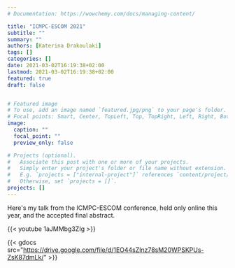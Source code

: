 ```yaml
---
# Documentation: https://wowchemy.com/docs/managing-content/

title: "ICMPC-ESCOM 2021"
subtitle: ""
summary: ""
authors: [Katerina Drakoulaki]
tags: []
categories: []
date: 2021-03-02T16:19:38+02:00
lastmod: 2021-03-02T16:19:38+02:00
featured: true
draft: false


# Featured image
# To use, add an image named `featured.jpg/png` to your page's folder.
# Focal points: Smart, Center, TopLeft, Top, TopRight, Left, Right, BottomLeft, Bottom, BottomRight.
image:
  caption: ""
  focal_point: ""
  preview_only: false

# Projects (optional).
#   Associate this post with one or more of your projects.
#   Simply enter your project's folder or file name without extension.
#   E.g. `projects = ["internal-project"]` references `content/project/deep-learning/index.md`.
#   Otherwise, set `projects = []`.
projects: []
---
```


Here's my talk from the ICMPC-ESCOM conference, held only online this year, and the accepted final abstract.  

{{< youtube 1aJMMbg3ZIg >}}




{{< gdocs src="https://drive.google.com/file/d/1EO44sZlnz78sM20WPSKPUs-ZsK87dmLk/" >}}

